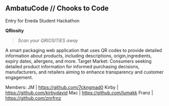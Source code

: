 ## AmbatuCode // Chooks to Code
Entry for Eneda Student Hackathon

**QRiosity**
>*Scan your QRIOSITIES away*

A smart packaging web application that uses QR codes to provide detailed information about products, including descriptions, origin,ingredients, expiry dates, allergens, and more.
Target Market: Consumers seeking detailed product information for informed purchasing decisions, manufacturers, and retailers aiming to enhance transparency and customer engagement.

Members:
JM | https://github.com/7ckngmad0
Kirby | https://github.com/kirbydavid
Mac | https://github.com/lumakk
Franz | https://github.com/znrfrnz

